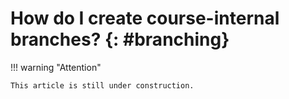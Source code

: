 # How do I create course-internal branches? {: #branching}




!!! warning "Attention"

    This article is still under construction.



